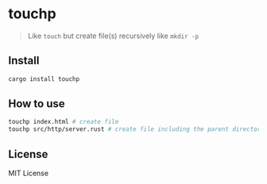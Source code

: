 # touchp

> Like `touch` but create file(s) recursively like `mkdir -p`

## Install

```sh
cargo install touchp
```

## How to use

```sh
touchp index.html # create file
touchp src/http/server.rust # create file including the parent directory if does not exists
```

## License

MIT License
